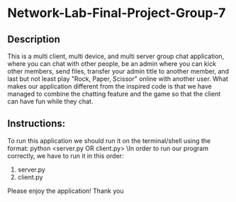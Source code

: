 # Network-Lab-Final-Project-Group-7

## Description
This is a multi client, multi device, and multi server group chat application, where you can chat with other people, be an admin where you can kick other members, send files, transfer your admin title to another member, and last but not least play "Rock, Paper, Scissor" online with another user. What makes our application different from the inspired code is that we have managed to combine the chatting feature and the game so that the client can have fun while they chat.

## Instructions:
To run this application we should run it on the terminal/shell using the format: python <server.py OR client.py> <IP address> <port number>\In order to run our program correctly, we have to run it in this order:
1. server.py
2. client.py

Please enjoy the application!
Thank you
